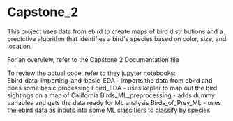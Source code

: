 # Capstone_2

This project uses data from ebird to create maps of bird distributions and a predictive algorithm that identifies a bird's species based on color, size, and location. 

For an overview, refer to the Capstone 2 Documentation file

To review the actual code, refer to they jupyter notebooks:
Ebird_data_importing_and_basic_EDA - imports the data from ebird and does some basic processing
Ebird_EDA - uses kepler to map out the bird sightings on a map of California
Birds_ML_preprocessing - adds dummy variables and gets the data ready for ML analysis
Birds_of_Prey_ML - uses the ebird data as inputs into some ML classifiers to classify by species
